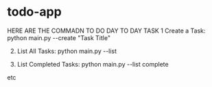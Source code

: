 # todo-app

HERE ARE THE COMMADN TO DO DAY TO DAY TASK 
 1 Create a Task: 
 python main.py --create "Task Title"

 2) List All Tasks:
  python main.py --list

3) List Completed Tasks:
  python main.py --list complete
  

etc


